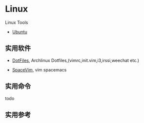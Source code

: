 # Linux
Linux Tools

- [Ubuntu](http://www.ubuntu.com/download/)


## 实用软件

- [DotFiles](https://github.com/wsdjeg/DotFiles),  Archlinux Dotfiles,(vimrc,init.vim,i3,irssi,weechat etc.)

- [SpaceVim](https://github.com/SpaceVim/SpaceVim),  vim spacemacs 


## 实用命令

todo

## 实用参考  






